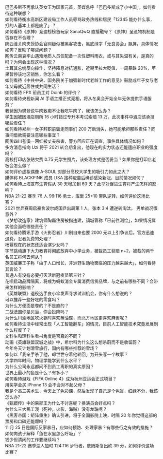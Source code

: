 巴巴多斯不再承认英女王为国家元首，英媒急呼「巴巴多斯成了小中国」，如何看待这种联想？  
如何看待衡水高新区建设局工作人员辱骂政务热线和居民「12345 能办什么事，打的人基本上都是废了」？  
如何看待《原神》竞速榜榜首玩家 SanaQwQ 直播融号？《原神》圣遗物机制是否存在不合理？  
陕西潼关肉夹馍协会官网疑似被黑客攻击，黑底绿字「无良协会」飘屏，具体情况如何？反映了哪些问题？  
网传云南哀牢山遇难地质人员仅配备一次性塑料雨衣，或与其失温有关，是真的吗？为何会出现这种情况？  
土耳其总统反向操作，坚持降息对抗通胀，近期里拉大贬值，一周暴跌 20%，苹果暂停该地区销售，你怎么看？  
如何看待《中共中央、国务院关于加强新时代老龄工作的意见》鼓励成年子女与老年父母就近居住或共同生活？  
如何看待 FPX 前员工对 Doinb 的评价？  
如何看待央视新闻 AI 手语主播正式亮相，将从冬奥会开始全年无休提供手语服务？  
我爸因为樊登说牛肉致痴不让我吃牛肉了，我该怎么办？  
学生因被困酒店厕所 16 小时错过专升本考试索赔 13 万，此次事件中酒店该承担哪些责任？  
如何看待郑州一女子辞职前骗走同事们 200 万后消失，她可能承担那些责任？同事间借款需要注意哪些事宜？  
网传四川苍溪一网红被丈夫杀害，警方回应正在调查，事件具体情况如何？  
多方消息指向 Uzi 将于 2021 转会期复出，他现在的实力状态还能适应职业的强度吗？  
高校打印店张贴欠费 0.75 元学生照片，该处理方式是否妥当？如果你是打印店老板会怎么做？  
如何评价虚拟偶像 A-SOUL 对部分高校大学生的吸引力如此之大？  
媒体称 BLACKPINK 成员 LISA 接种疫苗后确诊感染新冠，目前情况如何？  
如何看待上海宣布生育假从 30 天增加到 60 天？此举对促进生育将产生怎样的影响？  
NBA 21-22 赛季 76 人 96:116 勇士，库里 25+10 带队逆转，如何评价这场比赛？  
2021 世乒赛周启豪负波尔成国乒出局第 1 人，张本 3:4 遭逆转淘汰， 男单战况很意外？  
《梦想改造家》建筑师陶磊住房被指违建，镇城管称「已前往测绘」，如果情况属实他会面临哪些责任？  
如何看待腾讯手游《火影忍者》川剧自来也要 2000 元以上引争议后，官方迅速退费，忍者免费的处理？  
杨幂现在的状态还适合演少女吗？  
字节跳动旗下大力教育将彻底放弃中小学业务，被裁员工获赔 n+2，被裁的两千名员工将何去何从？  
英国威廉王子称「由于人口增长，非洲野生动物面临的压力越来越大」，如何看待其言论？  
普通人有没有必要打灭活新冠疫苗第三针？  
花呗启动品牌隔离，将成为蚂蚁消金专属消费信贷品牌，与之前有哪些不同？会带来怎样的影响？  
《英雄联盟》退役选手良小伞发声寻求试训机会，你有什么想说的？  
可以推荐一些好吃的零食吗？  
为什么方便面是卷的？不是直的？  
二战法国你是贝当，你会投降吗？  
为什么川渝地区吃火锅时喜欢蘸油碟，而北方地区更喜欢麻酱呢？  
如何看待生活中经常出现「人工智能翻车」的情况，目前人工智能技术究竟发展到什么程度了？  
文科生和理科生看书角度是否真的不同？  
动画《英雄联盟双城之战》中，希尔科为什么这么想杀蔚而不是收留蔚？  
今年冬天计划滑雪旅行，国内有哪些推荐的雪场？  
如何以「我亲手杀了他，却世世守着他轮回」为开头写一个故事？  
大学四年时间，物理学能学到什么水平？  
为什么公司永远都问不到员工离职的真实原因？  
世界上最小的鱼是什么？有多小？  
如何看待游戏《FIFA Online 4》成为杭州亚运会正式项目？  
用奖学金买 iPhone 13 会不会对不起父母？  
我是个高三美术生，今天上了色彩课，然后发现了自己是个色盲，红绿不分，我该怎么办?  
《甄嬛传》中的果郡王为什么不讨喜呢？换演员会好点吗？  
为什么三大民工漫（死神，火影，海贼）没有龙珠呢？  
《黑客帝国：矩阵重生》确认引进，将于全国影院上映，时隔 20 年你觉得这部的票房和口碑还能爆吗？  
11 月 25 日是国际反家暴日，应如何预防、处理家暴？有哪些行之有效的措施？  
如何向孩子解释「鱼在水里怎么呼吸」？  
钱少但清闲的工作要继续吗？  
NBA 21-22 赛季湖人加时 124:116 步行者，詹姆斯复出砍 39 分，如何评价这场比赛？  
